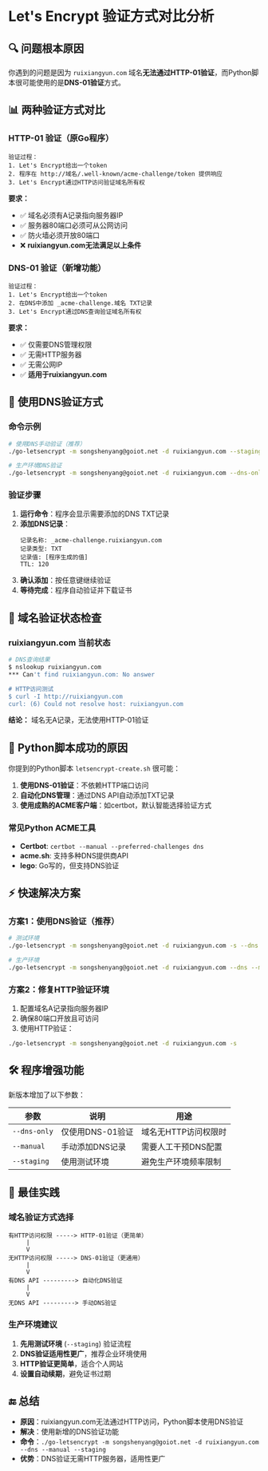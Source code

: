 # Let's Encrypt 验证方式对比分析

## 🔍 **问题根本原因**

你遇到的问题是因为 `ruixiangyun.com` 域名**无法通过HTTP-01验证**，而Python脚本很可能使用的是**DNS-01验证**方式。

## 📊 **两种验证方式对比**

### HTTP-01 验证（原Go程序）
```
验证过程：
1. Let's Encrypt给出一个token
2. 程序在 http://域名/.well-known/acme-challenge/token 提供响应
3. Let's Encrypt通过HTTP访问验证域名所有权
```

**要求：**
- ✅ 域名必须有A记录指向服务器IP
- ✅ 服务器80端口必须可从公网访问  
- ✅ 防火墙必须开放80端口
- ❌ **ruixiangyun.com无法满足以上条件**

### DNS-01 验证（新增功能）
```
验证过程：
1. Let's Encrypt给出一个token
2. 在DNS中添加 _acme-challenge.域名 TXT记录
3. Let's Encrypt通过DNS查询验证域名所有权
```

**要求：**
- ✅ 仅需要DNS管理权限
- ✅ 无需HTTP服务器
- ✅ 无需公网IP
- ✅ **适用于ruixiangyun.com**

## 🔧 **使用DNS验证方式**

### 命令示例
```bash
# 使用DNS手动验证（推荐）
./go-letsencrypt -m songshenyang@goiot.net -d ruixiangyun.com --staging --dns-only --manual

# 生产环境DNS验证
./go-letsencrypt -m songshenyang@goiot.net -d ruixiangyun.com --dns-only --manual
```

### 验证步骤
1. **运行命令**：程序会显示需要添加的DNS TXT记录
2. **添加DNS记录**：
   ```
   记录名称: _acme-challenge.ruixiangyun.com
   记录类型: TXT
   记录值: [程序生成的值]
   TTL: 120
   ```
3. **确认添加**：按任意键继续验证
4. **等待完成**：程序自动验证并下载证书

## 🔄 **域名验证状态检查**

### ruixiangyun.com 当前状态
```bash
# DNS查询结果
$ nslookup ruixiangyun.com
*** Can't find ruixiangyun.com: No answer

# HTTP访问测试
$ curl -I http://ruixiangyun.com
curl: (6) Could not resolve host: ruixiangyun.com
```

**结论：** 域名无A记录，无法使用HTTP-01验证

## 🐍 **Python脚本成功的原因**

你提到的Python脚本 `letsencrypt-create.sh` 很可能：

1. **使用DNS-01验证**：不依赖HTTP端口访问
2. **自动化DNS管理**：通过DNS API自动添加TXT记录
3. **使用成熟的ACME客户端**：如certbot，默认智能选择验证方式

### 常见Python ACME工具
- **Certbot**: `certbot --manual --preferred-challenges dns`
- **acme.sh**: 支持多种DNS提供商API
- **lego**: Go写的，但支持DNS验证

## ⚡ **快速解决方案**

### 方案1：使用DNS验证（推荐）
```bash
# 测试环境
./go-letsencrypt -m songshenyang@goiot.net -d ruixiangyun.com -s --dns --manual

# 生产环境  
./go-letsencrypt -m songshenyang@goiot.net -d ruixiangyun.com --dns --manual
```

### 方案2：修复HTTP验证环境
1. 配置域名A记录指向服务器IP
2. 确保80端口开放且可访问
3. 使用HTTP验证：
```bash
./go-letsencrypt -m songshenyang@goiot.net -d ruixiangyun.com -s
```

## 🛠️ **程序增强功能**

新版本增加了以下参数：

| 参数 | 说明 | 用途 |
|------|------|------|
| `--dns-only` | 仅使用DNS-01验证 | 域名无HTTP访问权限时 |
| `--manual` | 手动添加DNS记录 | 需要人工干预DNS配置 |
| `--staging` | 使用测试环境 | 避免生产环境频率限制 |

## 🎯 **最佳实践**

### 域名验证方式选择
```
有HTTP访问权限 -----> HTTP-01验证（更简单）
     |
     V
无HTTP访问权限 -----> DNS-01验证（更通用）
     |
     V  
有DNS API ---------> 自动化DNS验证
     |
     V
无DNS API ---------> 手动DNS验证
```

### 生产环境建议
1. **先用测试环境** (`--staging`) 验证流程
2. **DNS验证适用性更广**，推荐企业环境使用
3. **HTTP验证更简单**，适合个人网站
4. **设置自动续期**，避免证书过期

## 🔚 **总结**

- **原因**：ruixiangyun.com无法通过HTTP访问，Python脚本使用DNS验证
- **解决**：使用新增的DNS验证功能
- **命令**：`./go-letsencrypt -m songshenyang@goiot.net -d ruixiangyun.com --dns --manual --staging`
- **优势**：DNS验证无需HTTP服务器，适用性更广